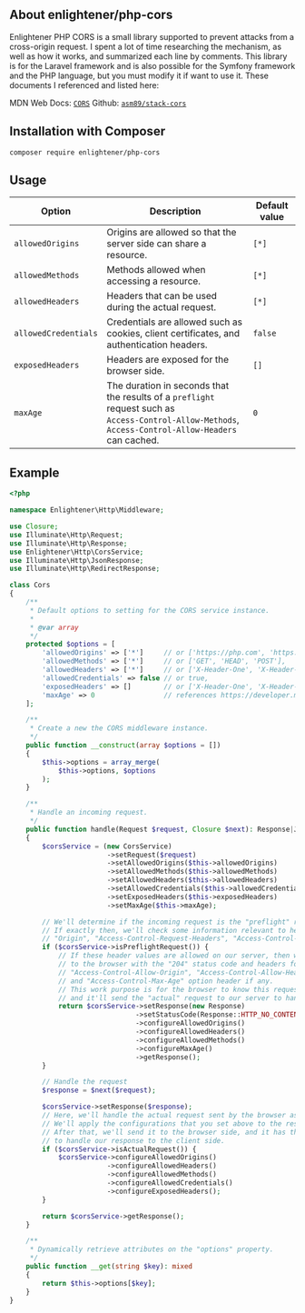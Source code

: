 ## About enlightener/php-cors
Enlightener PHP CORS is a small library supported to prevent attacks from a cross-origin request. I spent a lot of time researching the mechanism, as well as how it works, and summarized each line by comments. This library is for the Laravel framework and is also possible for the Symfony framework and the PHP language, but you must modify it if want to use it.
These documents I referenced and listed here:

MDN Web Docs: [`CORS`](https://developer.mozilla.org/en-US/docs/Web/HTTP/CORS)
Github: [`asm89/stack-cors`](https://github.com/asm89/stack-cors)

## Installation with Composer
```
composer require enlightener/php-cors
```

## Usage
| Option              | Description                                                                  | Default value |
|---------------------|------------------------------------------------------------------------------|---------------|
| `allowedOrigins`    | Origins are allowed so that the server side can share a resource.            | `[*]`         |
| `allowedMethods`    | Methods allowed when accessing a resource.                                   | `[*]`         |
| `allowedHeaders`    | Headers that can be used during the actual request.                          | `[*]`         |
| `allowedCredentials`| Credentials are allowed such as cookies, client certificates, and authentication headers. | `false` |
| `exposedHeaders`    | Headers are exposed for the browser side. | `[]` |
| `maxAge`            | The duration in seconds that the results of a `preflight` request such as<br>`Access-Control-Allow-Methods`, `Access-Control-Allow-Headers` can cached. | `0` |

## Example

```php
<?php

namespace Enlightener\Http\Middleware;

use Closure;
use Illuminate\Http\Request;
use Illuminate\Http\Response;
use Enlightener\Http\CorsService;
use Illuminate\Http\JsonResponse;
use Illuminate\Http\RedirectResponse;

class Cors
{
    /**
     * Default options to setting for the CORS service instance.
     *
     * @var array
     */
    protected $options = [
        'allowedOrigins' => ['*']     // or ['https://php.com', 'https://laravel.com', 'https://symfony.com'],
        'allowedMethods' => ['*']     // or ['GET', 'HEAD', 'POST'],
        'allowedHeaders' => ['*']     // or ['X-Header-One', 'X-Header-Two'],
        'allowedCredentials' => false // or true,
        'exposedHeaders' => []        // or ['X-Header-One', 'X-Header-Two'],
        'maxAge' => 0                 // references https://developer.mozilla.org/en-US/docs/Web/HTTP/Headers/Access-Control-Max-Age
    ];

    /**
     * Create a new the CORS middleware instance.
     */
    public function __construct(array $options = [])
    {
        $this->options = array_merge(
            $this->options, $options
        );
    }

    /**
     * Handle an incoming request.
     */
    public function handle(Request $request, Closure $next): Response|JsonResponse|RedirectResponse
    {
        $corsService = (new CorsService)
                        ->setRequest($request)
                        ->setAllowedOrigins($this->allowedOrigins)
                        ->setAllowedMethods($this->allowedMethods)
                        ->setAllowedHeaders($this->allowedHeaders)
                        ->setAllowedCredentials($this->allowedCredentials)
                        ->setExposedHeaders($this->exposedHeaders)
                        ->setMaxAge($this->maxAge);

        // We'll determine if the incoming request is the "preflight" request sent by the browser.
        // If exactly then, we'll check some information relevant to headers such as
        // "Origin", "Access-Control-Request-Headers", "Access-Control-Request-Method".
        if ($corsService->isPreflightRequest()) {
            // If these header values are allowed on our server, then we return the response
            // to the browser with the "204" status code and headers force such as
            // "Access-Control-Allow-Origin", "Access-Control-Allow-Headers", "Access-Control-Allow-Methods",
            // and "Access-Control-Max-Age" option header if any.
            // This work purpose is for the browser to know this request is allowed,
            // and it'll send the "actual" request to our server to handle.
            return $corsService->setResponse(new Response)
                               ->setStatusCode(Response::HTTP_NO_CONTENT)
                               ->configureAllowedOrigins()
                               ->configureAllowedHeaders()
                               ->configureAllowedMethods()
                               ->configureMaxAge()
                               ->getResponse();
        }

        // Handle the request
        $response = $next($request);

        $corsService->setResponse($response);
        // Here, we'll handle the actual request sent by the browser as mentioned above.
        // We'll apply the configurations that you set above to the response.
        // After that, we'll send it to the browser side, and it has the responsibility
        // to handle our response to the client side.
        if ($corsService->isActualRequest()) {
            $corsService->configureAllowedOrigins()
                        ->configureAllowedHeaders()
                        ->configureAllowedMethods()
                        ->configureAllowedCredentials()
                        ->configureExposedHeaders();
        }

        return $corsService->getResponse();
    }

    /**
     * Dynamically retrieve attributes on the "options" property.
     */
    public function __get(string $key): mixed
    {
        return $this->options[$key];
    }
}
```


